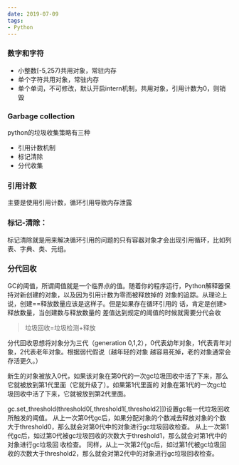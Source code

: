 ```yaml
---
date: 2019-07-09
tags:
- Python
---
```




### 数字和字符

- 小整数[-5,257)共用对象，常驻内存
- 单个字符共用对象，常驻内存
- 单个单词，不可修改，默认开启intern机制，共用对象，引用计数为0，则销毁 

### Garbage collection
python的垃圾收集策略有三种
- 引用计数机制
- 标记清除
- 分代收集

### 引用计数
主要是使用引用计数，循环引用导致内存泄露

### 标记-清除：
标记清除就是用来解决循环引用的问题的只有容器对象才会出现引用循环，比如列表、字典、类、元组。

### 分代回收
GC的阈值，所谓阈值就是一个临界点的值。随着你的程序运行，Python解释器保持对新创建的对象，以及因为引用计数为零而被释放掉的
对象的追踪。从理论上说，创建==释放数量应该是这样子。但是如果存在循环引用的                                                                    话，肯定是创建>释放数量，当创建数与释放数量的
差值达到规定的阈值的时候就需要分代会收

> 垃圾回收=垃圾检测+释放


分代回收思想将对象分为三代（generation 0,1,2），0代表幼年对象，1代表青年对象，2代表老年对象。根据弱代假说（越年轻的对象
越容易死掉，老的对象通常会存活更久。）


新生的对象被放入0代，如果该对象在第0代的一次gc垃圾回收中活了下来，那么它就被放到第1代里面（它就升级了）。如果第1代里面的
对象在第1代的一次gc垃圾回收中活了下来，它就被放到第2代里面。

gc.set_threshold(threshold0[,threshold1[,threshold2]])设置gc每一代垃圾回收所触发的阈值。
从上一次第0代gc后，如果分配对象的个数减去释放对象的个数大于threshold0，那么就会对第0代中的对象进行gc垃圾回收检查。 从上一次第1代gc后，如过第0代被gc垃圾回收的次数大于threshold1，那么就会对第1代中的对象进行gc垃圾回
收检查。
同样，从上一次第2代gc后，如过第1代被gc垃圾回收的次数大于threshold2，那么就会对第2代中的对象进行gc垃圾回收检查。

